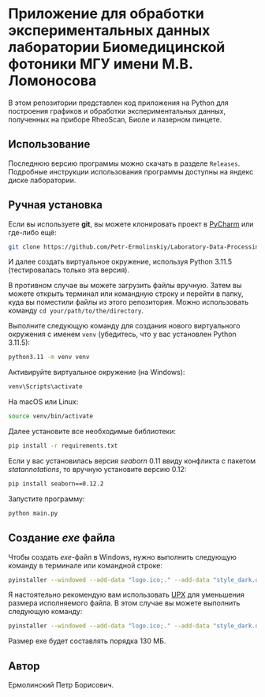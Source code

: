 # Приложение для обработки экспериментальных данных лаборатории **Биомедицинской фотоники** МГУ имени М.В. Ломоносова

В этом репозитории представлен код приложения на Python для построения графиков и обработки экспериментальных данных, полученных на приборе RheoScan, Биоле и лазерном пинцете.

## Использование
Последнюю версию программы можно скачать в разделе `Releases`. Подробные инструкции использования программы доступны на яндекс диске лаборатории.

## Ручная установка

Если вы используете **git**, вы можете клонировать проект в [PyCharm](https://www.jetbrains.com/ru-ru/pycharm/) или где-либо ещё:
```bash
git clone https://github.com/Petr-Ermolinskiy/Laboratory-Data-Processing-App.git
```
И далее создать виртуальное окружение, используя Python 3.11.5 (тестировалась только эта версия).

В противном случае вы можете загрузить файлы вручную. Затем вы можете открыть терминал или командную строку и перейти в папку, куда вы поместили файлы из этого репозитория. Можно использовать команду `cd your/path/to/the/directory`.

Выполните следующую команду для создания нового виртуального окружения с именем `venv` (убедитесь, что у вас установлен Python 3.11.5):

```bash
python3.11 -m venv venv
```

Активируйте виртуальное окружение (на Windows):
```bash
venv\Scripts\activate
```
На macOS или Linux:
```bash
source venv/bin/activate
```

Далее установите все необходимые библиотеки:

```bash
pip install -r requirements.txt
```
Если у вас установилась версия _seaborn_ 0.11 ввиду конфликта с пакетом _statannotations_, то вручную установите версию 0.12:
```bash
pip install seaborn==0.12.2
```


Запустите программу:
```bash
python main.py
```

## Создание _exe_ файла

Чтобы создать _exe_-файл в Windows, нужно выполнить следующую команду в терминале или командной строке:
```bash
pyinstaller --windowed --add-data "logo.ico;." --add-data "style_dark.qss;." --name='Lab_App_version' --icon=logo.ico main.py
```
Я настоятельно рекомендую вам использовать [UPX](https://upx.github.io/) для уменьшения размера исполняемого файла. В этом случае вы можете выполнить следующую команду:
```bash
pyinstaller --windowed --add-data "logo.ico;." --add-data "style_dark.qss;." --name='Lab_App_version' --icon=logo.ico --upx-dir Path\to\the\upx-4.2.2-win64 main.py
```
Размер exe будет составлять порядка 130 МБ.

## Автор

Ермолинский Петр Борисович.

